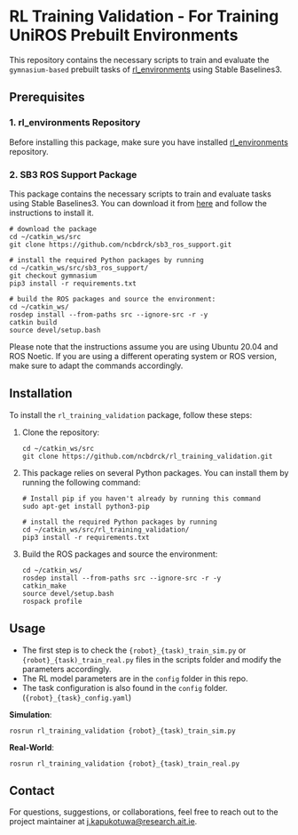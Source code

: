 # RL Training Validation - For Training UniROS Prebuilt Environments

This repository contains the necessary scripts to train and evaluate the `gymnasium-based` prebuilt tasks of [rl_environments](https://github.com/ncbdrck/rl_environments) using Stable Baselines3. 

## Prerequisites

### 1. rl_environments Repository
Before installing this package, make sure you have installed [rl_environments](https://github.com/ncbdrck/rl_environments) repository.

### 2. SB3 ROS Support Package

This package contains the necessary scripts to train and evaluate tasks using Stable Baselines3. You can download it from [here](https://github.com/ncbdrck/sb3_ros_support) and follow the instructions to install it.
```shell
# download the package
cd ~/catkin_ws/src
git clone https://github.com/ncbdrck/sb3_ros_support.git

# install the required Python packages by running
cd ~/catkin_ws/src/sb3_ros_support/
git checkout gymnasium
pip3 install -r requirements.txt

# build the ROS packages and source the environment:
cd ~/catkin_ws/
rosdep install --from-paths src --ignore-src -r -y
catkin build
source devel/setup.bash
```
Please note that the instructions assume you are using Ubuntu 20.04 and ROS Noetic. If you are using a different operating system or ROS version, make sure to adapt the commands accordingly.

## Installation

To install the `rl_training_validation` package, follow these steps:

1. Clone the repository:
    ```shell
    cd ~/catkin_ws/src
    git clone https://github.com/ncbdrck/rl_training_validation.git
    ```

2. This package relies on several Python packages. You can install them by running the following command:

    ```shell
    # Install pip if you haven't already by running this command
    sudo apt-get install python3-pip

    # install the required Python packages by running
    cd ~/catkin_ws/src/rl_training_validation/
    pip3 install -r requirements.txt
    ```
3. Build the ROS packages and source the environment:
    ```shell
   cd ~/catkin_ws/
   rosdep install --from-paths src --ignore-src -r -y
   catkin_make
   source devel/setup.bash
   rospack profile
    ```


## Usage

- The first step is to check the `{robot}_{task)_train_sim.py` or `{robot}_{task)_train_real.py` files in the scripts folder
and modify the parameters accordingly.
- The RL model parameters are in the `config` folder in this repo.
- The task configuration is also found in the `config` folder. (`{robot}_{task}_config.yaml`)



**Simulation**:
```shell
rosrun rl_training_validation {robot}_{task)_train_sim.py
```

**Real-World**:
```shell
rosrun rl_training_validation {robot}_{task)_train_real.py
```

## Contact

For questions, suggestions, or collaborations, feel free to reach out to the project maintainer at [j.kapukotuwa@research.ait.ie](mailto:j.kapukotuwa@research.ait.ie).

